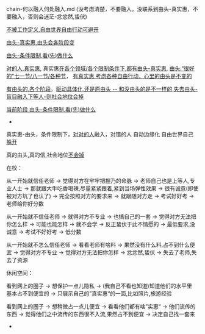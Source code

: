 
chain-何以融入何处融入.md (没考虑清楚，不要融入。没联系到由头-真实惠，不要融入，否则会迷茫-忿忿然,蛰伏)

[不被工作定义,自由世界自由行动可避开](https://www.v2ex.com/notes/28139)

[由头-真实惠](https://github.com/7900ms/000nottheater_deserted_systemlibrary/tree/master/small),[由头会各阶段变](https://github.com/7900ms/000nottheater_deserted_systemlibrary/blob/master/supplementary/chain-night-call.md)

[由头-条件限制,看(先)做什么](https://ruby-china.org/notes/4055)

[对的人,真实惠](https://github.com/7900ms/000nottheater_deserted_systemlibrary/tree/master/small), 真实惠[在各个领域/各个限制条件下,都有由头-真实惠](ttps://github.com/7900ms/000nottheater_deserted_systemlibrary/tree/master/small), [由头:“很好的”七一节/八一节/各种节](https://ruby-china.org/notes/4055)， [有真实惠 考虑各种自由行动，心里的由头是不变的](https://www.v2ex.com/notes/28139)

[有由头的,各个阶段](https://github.com/7900ms/000nottheater_deserted_systemlibrary/blob/master/supplementary/chain-night-call.md)。[驱动具体化,还是原由头 -- 和没由头的是不一样的,失去由头-盲目融入下等人-则社会地位会掉](https://github.com/7900ms/000nottheater_deserted_systemlibrary/blob/master/supplementary/term-躲避后-侦探游记.md)

[当前阶段 由头-条件限制,看(先)做什么](https://ruby-china.org/notes/4055)

-

真实惠-由头，条件限制下，[对对的人](https://github.com/7900ms/000nottheater_deserted_systemlibrary/blob/master/supplementary/term-躲避后-侦探游记.md)融入，对错的人 自动边缘化 自由世界自己[躲开](https://github.com/7900ms/000nottheater_deserted_systemlibrary/blob/master/supplementary/term-心理-自由世界.md) 

真的由头,真的信,社会地位[不会掉](https://github.com/7900ms/000nottheater_deserted_systemlibrary/blob/master/supplementary/term-躲避后-侦探游记.md)



在校：

从一开始就信任老师 -> 觉得对方在牢牢把握乃的命脉 -> 老师自己也是上等人,专业人士 -> 那就跟大牛吃香喝辣,尽量紧紧跟着,紧到当场弹性效果 -> 很有诚意(即使被对方坑了也认了) -> 完全按照对方的要求来 -> 就跟随对方走 -> 考试好好考 -> 老师给你好分数 

从一开始就不信任老师 -> 就得对方不专业 -> 也搞自己的一套 -> 觉得对方无法把你怎么样 -> 可能也能怎样 -> 就不会学 -> 反正蛰伏于此不情愿的 -> 最低要求,没诚意 -> 考试不好好考 -> 低分数

从一开始就不怎么信任老师 -> 看看老师有啥料 -> 果然没有什么料,占不到什么便宜 -> 觉得对方不专业 -> 觉得对方无法把你怎样 -> 忿忿然,蛰伏 -> 失去了老师,失去了资源 

休闲空间：

看到网上的圈子 -> 想保护一点儿隐私 -> (我自己不看也知道)知道他们的水平里 基本占不到便宜的 -> 只展示自己的”真实惠“的一面,比如照片,旅游经验

看到网上的圈子 -> 想稍微占一点儿便宜 -> 看看他们都有啥”实惠“ -> 他们流传的东西 -> 觉得他们之中流传的东西很不入流,果然占不到便宜 -> 决定自己找一套来





-
